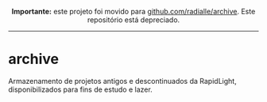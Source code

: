 <p align="center">
  <b>Importante:</b> este projeto foi movido para <a href="https://github.com/radialle/archive">github.com/radialle/archive</a>. Este repositório está depreciado.
</p>

<hr>

# archive
Armazenamento de projetos antigos e descontinuados da RapidLight, disponibilizados para fins de estudo e lazer.
